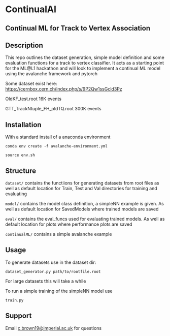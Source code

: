 # ContinualAI

## Continual ML for Track to Vertex Association
## Description
This repo outlines the dataset generation, simple model definition and some evaluation functions for a track to vertex classifier. It acts as a starting point for the ML@L1 hackathon and will look to implement a continual ML model using the avalanche framework and pytorch

Some dataset exist here: https://cernbox.cern.ch/index.php/s/9P2Qw1ssGcld3Pz

OldKF_test.root 16K events

GTT_TrackNtuple_FH_oldTQ.root 300K events 


## Installation

With a standard install of a anaconda environment

`conda env create -f avalanche-environment.yml`

`source env.sh`

## Structure

`dataset/` contains the functiions for generating datasets from root files as well as default location for Train, Test and Val directories for training and evaluating

`model/` contains the model class definition, a simpleNN example is given. As well as default location for SavedModels where trained models are saved

`eval/` contains the eval_funcs used for evaluating trained models. As well as default location for plots where performance plots are saved

`continualML/` contains a simple avalanche example
## Usage
To generate datasets use in the dataset dir:

`dataset_generator.py path/to/rootfile.root`

For large datasets this will take a while 

To run a simple training of the simpleNN model use

`train.py`

## Support
Email c.brown19@imperial.ac.uk for questions

